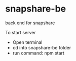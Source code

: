 # snapshare-be

back end for snapshare

To start server

-   Open terminal
-   cd into snapshare-be folder
-   run command: npm start
